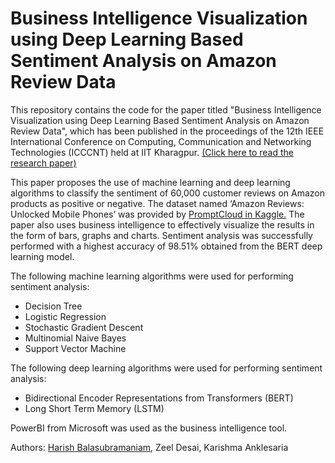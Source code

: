 # Business Intelligence Visualization using Deep Learning Based Sentiment Analysis on Amazon Review Data
This repository contains the code for the paper titled "Business Intelligence Visualization using Deep Learning Based Sentiment Analysis on Amazon Review Data", which has been published in the proceedings of the 12th IEEE International Conference on Computing, Communication and Networking Technologies (ICCCNT) held at IIT Kharagpur. [(Click here to read the research paper)](https://ieeexplore.ieee.org/document/9579786)

This paper proposes the use of machine learning and deep learning algorithms to classify the sentiment of 60,000 customer reviews on Amazon products as positive or negative. The dataset named ‘Amazon Reviews: Unlocked Mobile Phones’ was provided by [PromptCloud in Kaggle.](https://www.kaggle.com/datasets/PromptCloudHQ/amazon-reviews-unlocked-mobile-phones) The paper also uses business intelligence to effectively visualize the results in the form of bars, graphs and charts. Sentiment analysis was successfully performed with a highest accuracy of 98.51% obtained from the BERT deep learning model. 

The following machine learning algorithms were used for performing sentiment analysis:
- Decision Tree
- Logistic Regression
- Stochastic Gradient Descent
- Multinomial Naive Bayes
- Support Vector Machine

The following deep learning algorithms were used for performing sentiment analysis:
- Bidirectional Encoder Representations from Transformers (BERT)
- Long Short Term Memory (LSTM)

PowerBI from Microsoft was used as the business intelligence tool.

Authors: [Harish Balasubramaniam](https://github.com/harishb1407), Zeel Desai, Karishma Anklesaria
